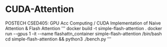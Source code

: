 # CUDA-Attention
POSTECH CSED405: GPU Acc Computing / CUDA Implementation of Naive Attention &amp; Flash Attention
'''
docker build -t simple-flash-attention .
docker run --gpus 1 -it --name flashattn_container simple-flash-attention /bin/bash
cd simple-flash-attention && python3 ./bench.py
'''
